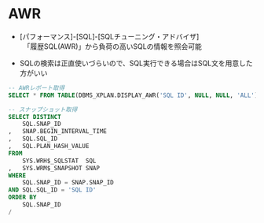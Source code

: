 # AWR

- [パフォーマンス]-[SQL]-[SQLチューニング・アドバイザ]  
　「履歴SQL(AWR)」から負荷の高いSQLの情報を照会可能  

- SQLの検索は正直使いづらいので、SQL実行できる場合はSQL文を用意した方がいい

```SQL
-- AWRレポート取得
SELECT * FROM TABLE(DBMS_XPLAN.DISPLAY_AWR('SQL ID', NULL, NULL, 'ALL'));

-- スナップショット取得
SELECT DISTINCT
    SQL.SNAP_ID
,   SNAP.BEGIN_INTERVAL_TIME
,   SQL.SQL_ID
,   SQL.PLAN_HASH_VALUE
FROM
    SYS.WRH$_SQLSTAT  SQL
,   SYS.WRM$_SNAPSHOT SNAP
WHERE
    SQL.SNAP_ID = SNAP.SNAP_ID
AND SQL.SQL_ID = 'SQL ID'
ORDER BY
    SQL.SNAP_ID
/

```

